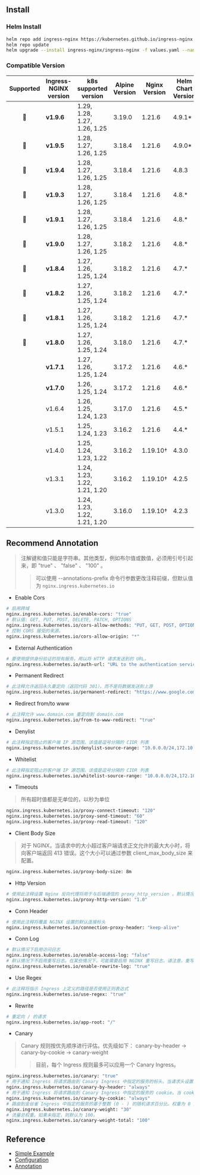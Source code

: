 ## Install

### Helm Install

```sh
helm repo add ingress-nginx https://kubernetes.github.io/ingress-nginx
helm repo update
helm upgrade --install ingress-nginx/ingress-nginx -f values.yaml --namespace ingress-nginx --create-namespace --version 4.7.1
```

### Compatible Version

| Supported | Ingress-NGINX version | k8s supported version        | Alpine Version | Nginx Version | Helm Chart Version |
| :-------: | --------------------- | ---------------------------- | -------------- | ------------- | ------------------ |
|     🔄     | **v1.9.6**            | 1.29, 1.28, 1.27, 1.26, 1.25 | 3.19.0         | 1.21.6        | 4.9.1*             |
|     🔄     | **v1.9.5**            | 1.28, 1.27, 1.26, 1.25       | 3.18.4         | 1.21.6        | 4.9.0*             |
|     🔄     | **v1.9.4**            | 1.28, 1.27, 1.26, 1.25       | 3.18.4         | 1.21.6        | 4.8.3              |
|     🔄     | **v1.9.3**            | 1.28, 1.27, 1.26, 1.25       | 3.18.4         | 1.21.6        | 4.8.*              |
|     🔄     | **v1.9.1**            | 1.28, 1.27, 1.26, 1.25       | 3.18.4         | 1.21.6        | 4.8.*              |
|     🔄     | **v1.9.0**            | 1.28, 1.27, 1.26, 1.25       | 3.18.2         | 1.21.6        | 4.8.*              |
|     🔄     | **v1.8.4**            | 1.27, 1.26, 1.25, 1.24       | 3.18.2         | 1.21.6        | 4.7.*              |
|     🔄     | **v1.8.2**            | 1.27, 1.26, 1.25, 1.24       | 3.18.2         | 1.21.6        | 4.7.*              |
|     🔄     | **v1.8.1**            | 1.27, 1.26, 1.25, 1.24       | 3.18.2         | 1.21.6        | 4.7.*              |
|     🔄     | **v1.8.0**            | 1.27, 1.26, 1.25, 1.24       | 3.18.0         | 1.21.6        | 4.7.*              |
|           | **v1.7.1**            | 1.27, 1.26, 1.25, 1.24       | 3.17.2         | 1.21.6        | 4.6.*              |
|           | **v1.7.0**            | 1.26, 1.25, 1.24             | 3.17.2         | 1.21.6        | 4.6.*              |
|           | v1.6.4                | 1.26, 1.25, 1.24, 1.23       | 3.17.0         | 1.21.6        | 4.5.*              |
|           | v1.5.1                | 1.25, 1.24, 1.23             | 3.16.2         | 1.21.6        | 4.4.*              |
|           | v1.4.0                | 1.25, 1.24, 1.23, 1.22       | 3.16.2         | 1.19.10†      | 4.3.0              |
|           | v1.3.1                | 1.24, 1.23, 1.22, 1.21, 1.20 | 3.16.2         | 1.19.10†      | 4.2.5              |
|           | v1.3.0                | 1.24, 1.23, 1.22, 1.21, 1.20 | 3.16.0         | 1.19.10†      | 4.2.3              |

##  Recommend Annotation

>注解键和值只能是字符串。其他类型，例如布尔值或数值，必须用引号引起来，即 "true" 、 "false" 、 "100" 。
>>可以使用 --annotations-prefix 命令行参数更改注释前缀，但默认值为 `nginx.ingress.kubernetes.io`

- Enable Cors

```sh
# 启用跨域
nginx.ingress.kubernetes.io/enable-cors: "true"
# 默认值: GET, PUT, POST, DELETE, PATCH, OPTIONS
nginx.ingress.kubernetes.io/cors-allow-methods: "PUT, GET, POST, OPTIONS"
# 控制 CORS 接受的来源。
nginx.ingress.kubernetes.io/cors-allow-origin: "*"
```

- External Authentication

```sh
# 要使用提供身份验证的现有服务，用以将 HTTP 请求发送到的 URL。
nginx.ingress.kubernetes.io/auth-url: "URL to the authentication service"
```

- Permanent Redirect

```sh
# 此注释允许返回永久重定向（返回代码 301），而不是将数据发送到上游
nginx.ingress.kubernetes.io/permanent-redirect: "https://www.google.com"
```

- Redirect from/to www

```sh
# 此注释允许 www.domain.com 重定向到 domain.com
nginx.ingress.kubernetes.io/from-to-www-redirect: "true"
```

- Denylist

```sh
# 此注释指定阻止的客户端 IP 源范围。该值是逗号分隔的 CIDR 列表
nginx.ingress.kubernetes.io/denylist-source-range: "10.0.0.0/24,172.10.0.1"
```

- Whitelist

```sh
# 此注释指定阻止的客户端 IP 源范围。该值是逗号分隔的 CIDR 列表
nginx.ingress.kubernetes.io/whitelist-source-range: "10.0.0.0/24,172.10.0.1" 
```

- Timeouts

>所有超时值都是无单位的，以秒为单位

```sh
nginx.ingress.kubernetes.io/proxy-connect-timeout: "120"
nginx.ingress.kubernetes.io/proxy-send-timeout: "60"
nginx.ingress.kubernetes.io/proxy-read-timeout: "120"

```

- Client Body Size

>对于 NGINX，当请求中的大小超过客户端请求正文允许的最大大小时，将向客户端返回 413 错误。这个大小可以通过参数 client_max_body_size 来配置。

```sh
nginx.ingress.kubernetes.io/proxy-body-size: 8m
```

- Http Version

```sh
# 使用此注释设置 Nginx 反向代理将用于与后端通信的 proxy_http_version 。默认情况下，该值设置为“1.1”。
nginx.ingress.kubernetes.io/proxy-http-version: "1.0"
```

- Conn Header

```sh
# 使用此注释将覆盖 NGINX 设置的默认连接标头
nginx.ingress.kubernetes.io/connection-proxy-header: "keep-alive"
```

- Conn Log

```sh
# 默认情况下启用访问日志
nginx.ingress.kubernetes.io/enable-access-log: "false"
# 默认情况下不启用重写日志。在某些情况下，可能需要启用 NGINX 重写日志。请注意，重写日志会发送到通知级别的 error_log 文件。要启用此功能，请使用注释：
nginx.ingress.kubernetes.io/enable-rewrite-log: "true"
```

- Use Regex

```sh
# 此注释将指示 Ingress 上定义的路径是否使用正则表达式
nginx.ingress.kubernetes.io/use-regex: "true"
```

- Rewrite

```sh
# 重定向 / 的请求
nginx.ingress.kubernetes.io/app-root: "/"
```

- Canary

>Canary 规则按优先顺序进行评估。优先级如下： canary-by-header -> canary-by-cookie -> canary-weight
>>目前，每个 Ingress 规则最多可以应用一个 Canary Ingress。

```sh
nginx.ingress.kubernetes.io/canary: "true"
# 用于通知 Ingress 将请求路由到 Canary Ingress 中指定的服务的标头。当请求头设置为 always 时，它将被路由到金丝雀。当标头设置为 never 时，它永远不会被路由到金丝雀.
nginx.ingress.kubernetes.io/canary-by-header: "always"
# 用于通知 Ingress 将请求路由到 Canary Ingress 中指定的服务的 cookie。当 cookie 值设置为 always 时，它将被路由到金丝雀。当 cookie 设置为 never 时，它永远不会被路由到金丝雀。
nginx.ingress.kubernetes.io/canary-by-cookie: "always"
# 路由到金丝雀 Ingress 中指定的服务的基于整数 (0 - ) 的随机请求百分比。权重为 0 意味着此金丝雀规则不会向金丝雀入口中的服务发送任何请求
nginx.ingress.kubernetes.io/canary-weight: "30"
# 流量总权重。如果未指定，则默认为 100。
nginx.ingress.kubernetes.io/canary-weight-total: "100"

```


## Reference

- [Simple Example](https://github.com/kubernetes/ingress-nginx/tree/main/docs/examples)
- [Configuration](https://github.com/kubernetes/ingress-nginx/blob/main/charts/ingress-nginx/README.md)
- [Annotation](https://github.com/kubernetes/ingress-nginx/blob/main/docs/user-guide/nginx-configuration/annotations.md)